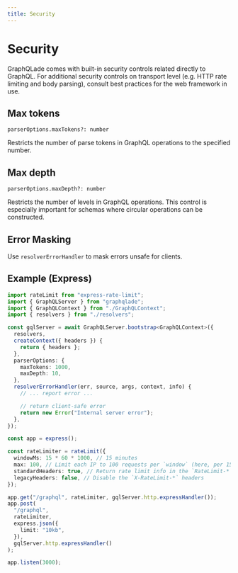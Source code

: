 ```yaml
---
title: Security
---
```


# Security

GraphQLade comes with built-in security controls related directly to GraphQL.
For additional security controls on transport level
(e.g. HTTP rate limiting and body parsing),
consult best practices for the web framework in use.

## Max tokens

`parserOptions.maxTokens?: number`

Restricts the number of parse tokens in GraphQL operations to the specified number.

## Max depth

`parserOptions.maxDepth?: number`

Restricts the number of levels in GraphQL operations.
This control is especially important for schemas where circular operations can be constructed.

## Error Masking

Use `resolverErrorHandler` to mask errors unsafe for clients.

## Example (Express)

```ts
import rateLimit from "express-rate-limit";
import { GraphQLServer } from "graphqlade";
import { GraphQLContext } from "./GraphQLContext";
import { resolvers } from "./resolvers";

const gqlServer = await GraphQLServer.bootstrap<GraphQLContext>({
  resolvers,
  createContext({ headers }) {
    return { headers };
  },
  parserOptions: {
    maxTokens: 1000,
    maxDepth: 10,
  },
  resolverErrorHandler(err, source, args, context, info) {
    // ... report error ...

    // return client-safe error
    return new Error("Internal server error");
  },
});

const app = express();

const rateLimiter = rateLimit({
  windowMs: 15 * 60 * 1000, // 15 minutes
  max: 100, // Limit each IP to 100 requests per `window` (here, per 15 minutes)
  standardHeaders: true, // Return rate limit info in the `RateLimit-*` headers
  legacyHeaders: false, // Disable the `X-RateLimit-*` headers
});

app.get("/graphql", rateLimiter, gqlServer.http.expressHandler());
app.post(
  "/graphql",
  rateLimiter,
  express.json({
    limit: "10kb",
  }),
  gqlServer.http.expressHandler()
);

app.listen(3000);
```
